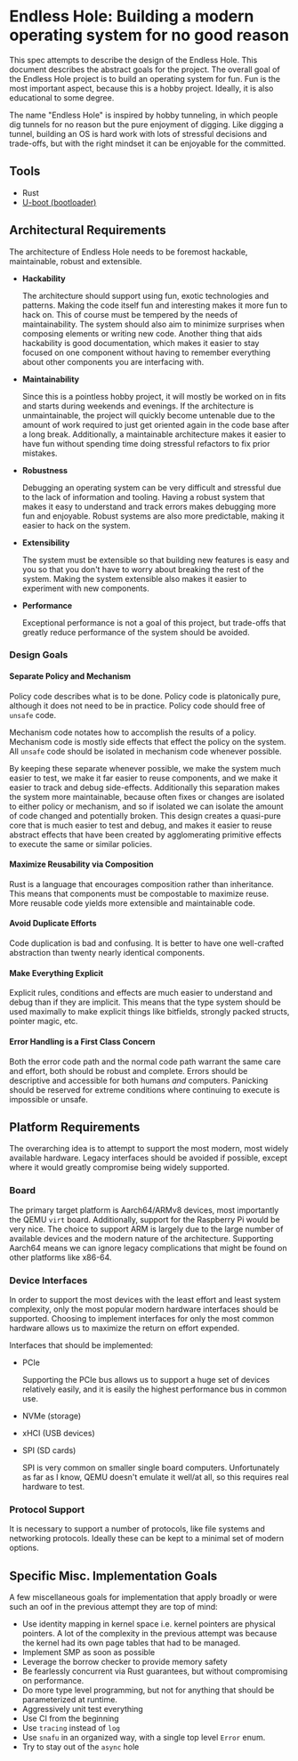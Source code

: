 # Endless Hole: Building a modern operating system for no good reason
This spec attempts to describe the design of the Endless Hole.
This document describes the abstract goals for the project.
The overall goal of the Endless Hole project is to build an operating system for fun.
Fun is the most important aspect, because this is a hobby project.
Ideally, it is also educational to some degree.

The name "Endless Hole" is inspired by hobby tunneling, in which people dig tunnels for no reason but the pure enjoyment of digging.
Like digging a tunnel, building an OS is hard work with lots of stressful decisions and trade-offs, but with the right mindset it can be enjoyable for the committed.

## Tools
- Rust
- [U-boot (bootloader)](https://source.denx.de/u-boot/u-boot)

## Architectural Requirements
The architecture of Endless Hole needs to be foremost hackable, maintainable, robust and extensible.

- **Hackability**

    The architecture should support using fun, exotic technologies and patterns.
    Making the code itself fun and interesting makes it more fun to hack on.
    This of course must be tempered by the needs of maintainability.
    The system should also aim to minimize surprises when composing elements or writing new code.
    Another thing that aids hackability is good documentation, which makes it easier to stay focused on one component without having to remember everything about other components you are interfacing with.

- **Maintainability**

    Since this is a pointless hobby project, it will mostly be worked on in fits and starts during weekends and evenings.
    If the architecture is unmaintainable, the project will quickly become untenable due to the amount of work required to just get oriented again in the code base after a long break.
    Additionally, a maintainable architecture makes it easier to have fun without spending time doing stressful refactors to fix prior mistakes.

- **Robustness**

    Debugging an operating system can be very difficult and stressful due to the lack of information and tooling.
    Having a robust system that makes it easy to understand and track errors makes debugging more fun and enjoyable.
    Robust systems are also more predictable, making it easier to hack on the system.

- **Extensibility**

    The system must be extensible so that building new features is easy and you so that you don't have to worry about breaking the rest of the system.
    Making the system extensible also makes it easier to experiment with new components.

- **Performance**

    Exceptional performance is not a goal of this project, but trade-offs that greatly reduce performance of the system should be avoided.


### Design Goals
#### Separate Policy and Mechanism
Policy code describes what is to be done.
Policy code is platonically pure, although it does not need to be in practice.
Policy code should free of `unsafe` code.

Mechanism code notates how to accomplish the results of a policy.
Mechanism code is mostly side effects that effect the policy on the system.
All `unsafe` code should be isolated in mechanism code whenever possible.

By keeping these separate whenever possible, we make the system much easier to test, we make it far easier to reuse components, and we make it easier to track and debug side-effects.
Additionally this separation makes the system more maintainable, because often fixes or changes are isolated to either policy or mechanism, and so if isolated we can isolate the amount of code changed and potentially broken.
This design creates a quasi-pure core that is much easier to test and debug, and makes it easier to reuse abstract effects that have been created by agglomerating primitive effects to execute the same or similar policies.

#### Maximize Reusability via Composition
Rust is a language that encourages composition rather than inheritance.
This means that components must be compostable to maximize reuse.
More reusable code yields more extensible and maintainable code.

#### Avoid Duplicate Efforts
Code duplication is bad and confusing. It is better to have one well-crafted abstraction than twenty nearly identical components.

#### Make Everything Explicit
Explicit rules, conditions and effects are much easier to understand and debug than if they are implicit.
This means that the type system should be used maximally to make explicit things like bitfields, strongly packed structs, pointer magic, etc.

#### Error Handling is a First Class Concern
Both the error code path and the normal code path warrant the same care and effort, both should be robust and complete.
Errors should be descriptive and accessible for both humans *and* computers.
Panicking should be reserved for extreme conditions where continuing to execute is impossible or unsafe.

## Platform Requirements
The overarching idea is to attempt to support the most modern, most widely available hardware.
Legacy interfaces should be avoided if possible, except where it would greatly compromise being widely supported.

### Board
The primary target platform is Aarch64/ARMv8 devices, most importantly the QEMU `virt` board.
Additionally, support for the Raspberry Pi would be very nice.
The choice to support ARM is largely due to the large number of available devices and the modern nature of the architecture.
Supporting Aarch64 means we can ignore legacy complications that might be found on other platforms like x86-64.

### Device Interfaces
In order to support the most devices with the least effort and least system complexity, only the most popular modern hardware interfaces should be supported.
Choosing to implement interfaces for only the most common hardware allows us to maximize the return on effort expended.

Interfaces that should be implemented:
- PCIe

    Supporting the PCIe bus allows us to support a huge set of devices relatively easily, and it is easily the highest performance bus in common use.

- NVMe (storage)
- xHCI (USB devices)
- SPI (SD cards)

    SPI is very common on smaller single board computers. Unfortunately as far as I know, QEMU doesn't emulate it well/at all, so this requires real hardware to test.

### Protocol Support
It is necessary to support a number of protocols, like file systems and networking protocols. Ideally these can be kept to a minimal set of modern options.

## Specific Misc. Implementation Goals
A few miscellaneous goals for implementation that apply broadly or were such an oof in the previous attempt they are top of mind:

- Use identity mapping in kernel space i.e. kernel pointers are physical pointers. A lot of the complexity in the previous attempt was because the kernel had its own page tables that had to be managed.
- Implement SMP as soon as possible
- Leverage the borrow checker to provide memory safety
- Be fearlessly concurrent via Rust guarantees, but without compromising on performance.
- Do more type level programming, but not for anything that should be parameterized at runtime.
- Aggressively unit test everything
- Use CI from the beginning
- Use `tracing` instead of `log`
- Use `snafu` in an organized way, with a single top level `Error` enum.
- Try to stay out of the `async` hole
